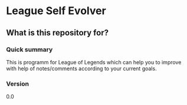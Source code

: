 # League Self Evolver #

## What is this repository for? ###

### Quick summary
This is programm for League of Legends which can help you to improve with help of notes/comments according to your current goals.

### Version
0.0